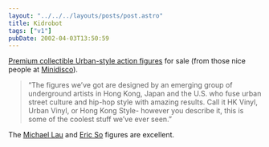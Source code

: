 ```yaml
---
layout: "../../../layouts/posts/post.astro"
title: Kidrobot
tags: ["v1"]
pubDate: 2002-04-03T13:50:59
---
```


[Premium collectible Urban-style action figures][1] for sale (from those nice people at [Minidisco][2]).

> &#8220;The figures we&#8217;ve got are designed by an emerging group of underground artists in Hong Kong, Japan and the U.S. who fuse urban street culture and hip-hop style with amazing results. Call it HK Vinyl, Urban Vinyl, or Hong Kong Style- however you describe it, this is some of the coolest stuff we&#8217;ve ever seen.&#8221;

The [Michael Lau][3] and [Eric So][4] figures are excellent.

[1]: http://www.kidrobot.com/
[2]: http://www.minidisco.com/
[3]: http://www.kidrobot.com/michaellau.html
[4]: http://www.kidrobot.com/ericso.html
